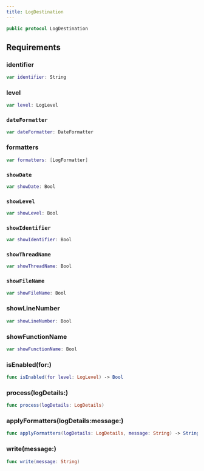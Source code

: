 ```yaml
---
title: LogDestination
---
```


``` swift
public protocol LogDestination 
```

## Requirements

### identifier

``` swift
var identifier: String 
```

### level

``` swift
var level: LogLevel 
```

### `dateFormatter`

``` swift
var dateFormatter: DateFormatter 
```

### formatters

``` swift
var formatters: [LogFormatter] 
```

### `showDate`

``` swift
var showDate: Bool 
```

### `showLevel`

``` swift
var showLevel: Bool 
```

### `showIdentifier`

``` swift
var showIdentifier: Bool 
```

### `showThreadName`

``` swift
var showThreadName: Bool 
```

### `showFileName`

``` swift
var showFileName: Bool 
```

### showLineNumber

``` swift
var showLineNumber: Bool 
```

### showFunctionName

``` swift
var showFunctionName: Bool 
```

### isEnabled(for:​)

``` swift
func isEnabled(for level: LogLevel) -> Bool
```

### process(logDetails:​)

``` swift
func process(logDetails: LogDetails)
```

### applyFormatters(logDetails:​message:​)

``` swift
func applyFormatters(logDetails: LogDetails, message: String) -> String
```

### write(message:​)

``` swift
func write(message: String)
```
